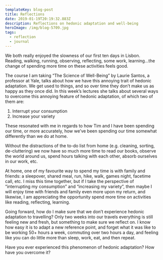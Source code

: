 ```yaml
---
templateKey: blog-post
title: Reflections
date: 2019-01-19T20:19:32.883Z
description: Reflections on hedonic adaptation and well-being
heroImage: /img/blog-5709.jpg
tags:
  - reflection
  - journal
---
```

We both really enjoyed the slowness of our first ten days in Lisbon. Reading, walking, running, observing, reflecting, some work, learning...the change of spending more time on these activities feels good.

The course I am taking “The Science of Well-Being” by Laurie Santos, a professor at Yale, talks about how we have this annoying trait of hedonic adaptation. We get used to things, and so over time they don’t make us as happy as they once did. In this week’s lectures she talks about several ways to overcome this annoying feature of hedonic adaptation, of which two of them are:

1. Interrupt your consumption
2. Increase your variety

These resonated with me in regards to how Tim and I have been spending our time, or more accurately, how we’ve been spending our time somewhat differently than we do at home. 

Without the distractions of the to-do list from home (e.g. cleaning, sorting, de-cluttering) we now have so much more time to read our books, observe the world around us, spend hours talking with each other, absorb ourselves in our work, etc. 

At home, one of my favourite way to spend my time is with family and friends: a sleepover, shared meal, run, hike, walk, games night, facetime call, etc. I miss this time together, but if I take the perspective of “interrupting my consumption” and “increasing my variety”, then maybe I will enjoy time with friends and family even more upon my return, and likewise, I am appreciating the opportunity spend more time on activities like reading, reflecting, learning.

Going forward, how do I make sure that we don’t experience hedonic adaptation to travelling? Only two weeks into our travels everything is still feeling new and fresh, but something to make sure we reflect on. I know how easy it is to adapt a new reference point, and forget what it was like to be working 50+ hours a week, commuting over two hours a day, and feeling like you can do little more than sleep, work, eat, and then repeat.

Have you ever experienced this phenomenon of hedonic adaptation? How have you overcome it?
